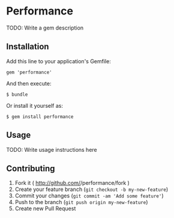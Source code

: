 # Performance

TODO: Write a gem description

## Installation

Add this line to your application's Gemfile:

    gem 'performance'

And then execute:

    $ bundle

Or install it yourself as:

    $ gem install performance

## Usage

TODO: Write usage instructions here

## Contributing

1. Fork it ( http://github.com/<my-github-username>/performance/fork )
2. Create your feature branch (`git checkout -b my-new-feature`)
3. Commit your changes (`git commit -am 'Add some feature'`)
4. Push to the branch (`git push origin my-new-feature`)
5. Create new Pull Request
